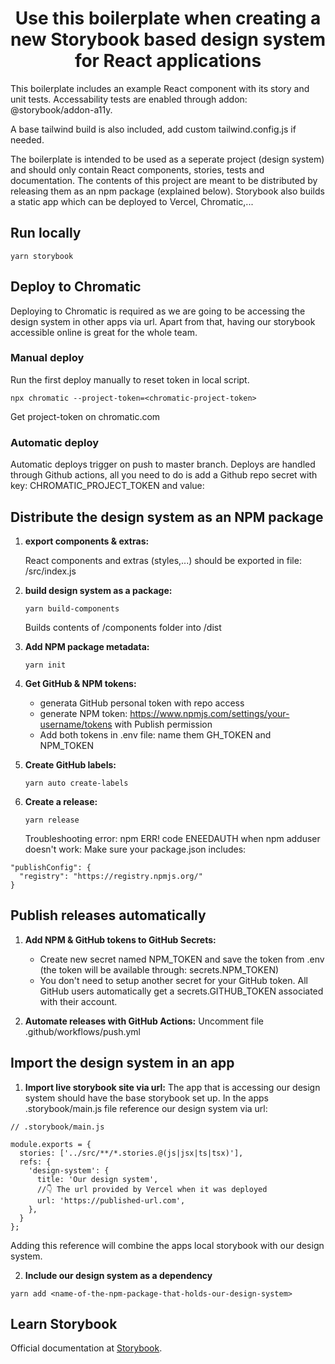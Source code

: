 
<h1 align="center">
  Use this boilerplate when creating a new Storybook based design system for React applications
</h1>

This boilerplate includes an example React component with its story and unit tests. Accessability tests are enabled through addon: @storybook/addon-a11y.

A base tailwind build is also included, add custom tailwind.config.js if needed.

The boilerplate is intended to be used as a seperate project (design system) and should only contain React components, stories, tests and documentation.
The contents of this project are meant to be distributed by releasing them as an npm package (explained below). Storybook also builds a static app which can be deployed to Vercel, Chromatic,...

##  Run locally

```shell
yarn storybook
```

##  Deploy to Chromatic
Deploying to Chromatic is required as we are going to be accessing the design system in other apps via url. Apart from that, having our storybook accessible online is great for the whole team.

###  Manual deploy

Run the first deploy manually to reset token in local script.
```shell
npx chromatic --project-token=<chromatic-project-token>
```

Get project-token on chromatic.com

###  Automatic deploy

Automatic deploys trigger on push to master branch. Deploys are handled through Github actions, all you need to do is add a Github repo secret with key: CHROMATIC_PROJECT_TOKEN and value: <chromatic-project-token>

##  Distribute the design system as an NPM package

1.  **export components & extras:**

    React components and extras (styles,...) should be exported in file: /src/index.js

2.  **build design system as a package:**

    ```shell
    yarn build-components
    ```
    Builds contents of /components folder into /dist

3.  **Add NPM package metadata:**

    ```shell
    yarn init
    ```

4.  **Get GitHub & NPM tokens:**
    - generata GitHub personal token with repo access
    - generate NPM token: https://www.npmjs.com/settings/your-username/tokens with Publish permission
    - Add both tokens in .env file: name them GH_TOKEN and NPM_TOKEN

5.  **Create GitHub labels:**

    ```shell
    yarn auto create-labels
    ```

6.  **Create a release:**
    ```shell
    yarn release
    ```
    Troubleshooting error: npm ERR! code ENEEDAUTH when npm adduser doesn't work:
    Make sure your package.json includes:
```shell
"publishConfig": {
  "registry": "https://registry.npmjs.org/"
}
```

##  Publish releases automatically

1.  **Add NPM & GitHub tokens to GitHub Secrets:**
    - Create new secret named NPM_TOKEN and save the token from .env (the token will be available through: secrets.NPM_TOKEN)
    - You don't need to setup another secret for your GitHub token. All GitHub users automatically get a secrets.GITHUB_TOKEN associated with their account.

2.  **Automate releases with GitHub Actions:**
    Uncomment file .github/workflows/push.yml

##  Import the design system in an app

1.  **Import live storybook site via url:**
    The app that is accessing our design system should have the base storybook set up. In the apps .storybook/main.js file reference our design system via url:
```shell
// .storybook/main.js

module.exports = {
  stories: ['../src/**/*.stories.@(js|jsx|ts|tsx)'],
  refs: {
    'design-system': {
      title: 'Our design system',
      //👇 The url provided by Vercel when it was deployed
      url: 'https://published-url.com',
    },
  }
};
```

  Adding this reference will combine the apps local storybook with our design system.

2.  **Include our design system as a dependency**

```shell
yarn add <name-of-the-npm-package-that-holds-our-design-system>
```

## Learn Storybook
Official documentation at [Storybook](https://storybook.js.org/).